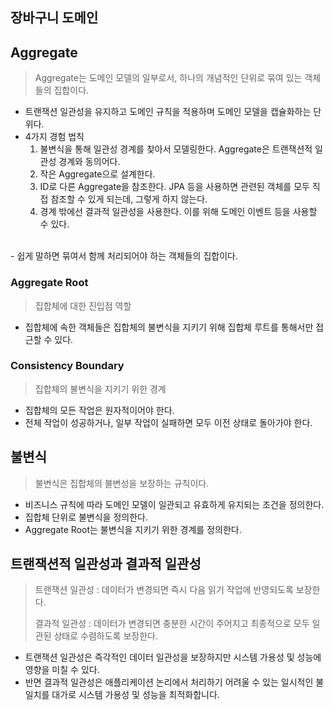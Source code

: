 ## 장바구니 도메인

## Aggregate
> Aggregate는 도메인 모델의 일부로서, 하나의 개념적인 단위로 묶여 있는 객체들의 집합이다.
- 트랜잭션 일관성을 유지하고 도메인 규칙을 적용하며 도메인 모델을 캡슐화하는 단위다.
- 4가지 경험 법칙
    1. 불변식을 통해 일관성 경계를 찾아서 모델링한다. Aggregate은 트랜잭션적 일관성 경계와 동의어다.
    2. 작은 Aggregate으로 설계한다.
    3. ID로 다른 Aggregate을 참조한다. JPA 등을 사용하면 관련된 객체를 모두 직접 참조할 수 있게 되는데, 그렇게 하지 않는다.
    4. 경계 밖에선 결과적 일관성을 사용한다. 이를 위해 도메인 이벤트 등을 사용할 수 있다.      
<br>
- 쉽게 말하면 묶여서 함께 처리되어야 하는 객체들의 집합이다.

### Aggregate Root
> 집합체에 대한 진입점 역할
- 집합체에 속한 객체들은 집합체의 불변식을 지키기 위해 집합체 루트를 통해서만 접근할 수 있다.
### Consistency Boundary
> 집합체의 불변식을 지키기 위한 경계
- 집합체의 모든 작업은 원자적이어야 한다.
- 전체 작업이 성공하거나, 일부 작업이 실패하면 모두 이전 상태로 돌아가야 한다.
## 불변식
> 불변식은 집합체의 불변성을 보장하는 규칙이다.
- 비즈니스 규칙에 따라 도메인 모델이 일관되고 유효하게 유지되는 조건을 정의한다.
- 집합체 단위로 불변식을 정의한다.
- Aggregate Root는 불변식을 지키기 위한 경계를 정의한다.
## 트랜잭션적 일관성과 결과적 일관성
> 트랜잭션 일관성 : 데이터가 변경되면 즉시 다음 읽기 작업에 반영되도록 보장한다.
>
> 결과적 일관성 : 데이터가 변경되면 충분한 시간이 주어지고 최종적으로 모두 일관된 상태로 수렴하도록 보장한다.
- 트랜잭션 일관성은 즉각적인 데이터 일관성을 보장하지만 시스템 가용성 및 성능에 영향을 미칠 수 있다.
- 반면 결과적 일관성은 애플리케이션 논리에서 처리하기 어려울 수 있는 일시적인 불일치를 대가로 시스템 가용성 및 성능을 최적화합니다.